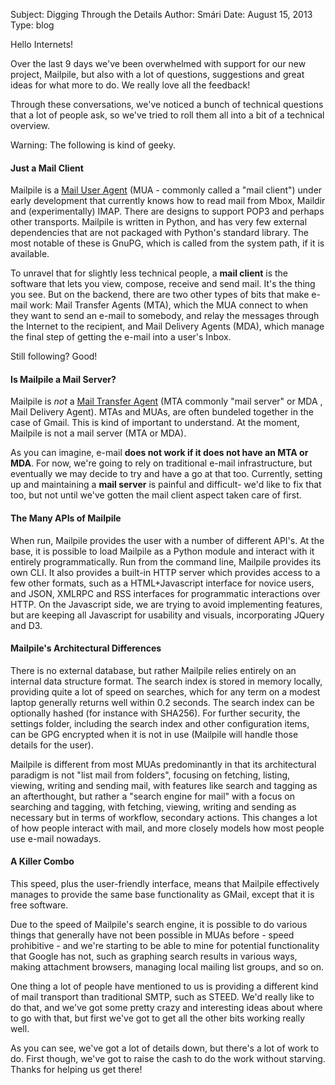 Subject: Digging Through the Details
Author: Smári
Date: August 15, 2013
Type: blog

Hello Internets!

Over the last 9 days we've been overwhelmed with support for our new project, 
Mailpile, but also with a lot of questions, suggestions and great ideas for what more to do. 
We really love all the feedback!

Through these conversations, we've noticed a bunch of technical questions that a 
lot of people ask, so we've tried to roll them all into a bit of a technical 
overview. 

Warning: The following is kind of geeky.


<h4>Just a Mail Client</h4>

Mailpile is a <a href="http://wikipedia.org/wiki/Email_client" target="_blank">Mail User Agent</a> (MUA - commonly called a "mail client") 
under early development that currently knows how to read mail from Mbox, Maildir 
and (experimentally) IMAP. There are designs to support POP3 and perhaps other 
transports. Mailpile is written in Python, and has very few external dependencies that 
are not packaged with Python's standard library. The most notable of these is 
GnuPG, which is called from the system path, if it is available.

To unravel that for slightly less technical people, a <strong>mail client</strong> is 
the software that lets you view, compose, receive and send mail. It's the thing 
you see. But on the backend, there are two other types of bits that make e-mail 
work: Mail Transfer Agents (MTA), which the MUA connect to when they want to send 
an e-mail to somebody, and relay the messages through the Internet to the 
recipient, and Mail Delivery Agents (MDA), which manage the final step of getting 
the e-mail into a user's Inbox.

Still following? Good!


<h4>Is Mailpile a Mail Server?</h4>

Mailpile is <em>not</em> a <a href="http://wikipedia.org/wiki/Message_transfer_agent" target="_blank">Mail Transfer Agent</a> (MTA commonly "mail server" or MDA , Mail Delivery Agent). 
MTAs and MUAs, are often bundeled together in the case of Gmail. This 
is kind of important to understand. At the moment, Mailpile is not a mail server (MTA or MDA).

As you can imagine, e-mail <strong>does not work if it does not have an MTA or MDA</strong>. For 
now, we're going to rely on traditional e-mail infrastructure, but eventually we 
may decide to try and have a go at that too. Currently, setting up and 
maintaining a <strong>mail server</strong> is painful and difficult- we'd like to fix 
that too, but not until we've gotten the mail client aspect taken care of first.


<h4>The Many APIs of Mailpile</h4>

When run, Mailpile provides the user with a number of different API's. At 
the base, it is possible to load Mailpile as a Python module and interact with it 
entirely programmatically. Run from the command line, Mailpile provides its own 
CLI. It also provides a built-in HTTP server which provides access to a few other 
formats, such as a HTML+Javascript interface for novice users, and JSON, XMLRPC 
and RSS interfaces for programmatic interactions over HTTP. On the Javascript 
side, we are trying to avoid implementing features, but are keeping all 
Javascript for usability and visuals, incorporating JQuery and D3.


<h4>Mailpile's Architectural Differences</h4>

There is no external database, but rather Mailpile relies entirely on an internal 
data structure format. The search index is stored in memory locally, providing 
quite a lot of speed on searches, which for any term on a modest laptop generally 
returns well within 0.2 seconds. The search index can be optionally hashed (for 
instance with SHA256). For further security, the settings folder, including the 
search index and other configuration items, can be GPG encrypted when it is not 
in use (Mailpile will handle those details for the user).

Mailpile is different from most MUAs predominantly in that its architectural 
paradigm is not "list mail from folders", focusing on fetching, listing, viewing, 
writing and sending mail, with features like search and tagging as an 
afterthought, but rather a "search engine for mail" with a focus on searching and 
tagging, with fetching, viewing, writing and sending as necessary but in terms of 
workflow, secondary actions. This changes a lot of how people interact with mail, 
and more closely models how most people use e-mail nowadays.


<h4>A Killer Combo</h4>

This speed, plus the user-friendly interface, means that Mailpile effectively 
manages to provide the same base functionality as GMail, except that it is free 
software.

Due to the speed of Mailpile's search engine, it is possible to do various things 
that generally have not been possible in MUAs before - speed prohibitive - and 
we're starting to be able to mine for potential functionality that Google has 
not, such as graphing search results in various ways, making attachment browsers, 
managing local mailing list groups, and so on.

One thing a lot of people have mentioned to us is providing a different kind of 
mail transport than traditional SMTP, such as STEED. We'd really like to do that, 
and we've got some pretty crazy and interesting ideas about where to go with 
that, but first we've got to get all the other bits working really well.


As you can see, we've got a lot of details down, but there's a lot of work to do. 
First though, we've got to raise the cash to do the work without starving. Thanks 
for helping us get there!
